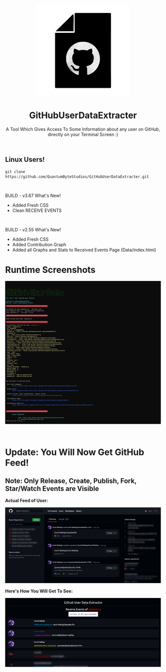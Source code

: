 <p align="center">
    <img width="300px" height="300px" src="Data/Images/Logo.png" alt="Logo">
</p>
<h1 align="center">GitHubUserDataExtracter</h1>
<p align="center">A Tool Which Gives Access To Some Information about any user on GitHub, directly on your Terminal Screen :)</p>

&nbsp;

<h2>Linux Users!</h2>
    
    git clone https://github.com/QuantumByteStudios/GitHubUserDataExtracter.git

<br>

BUILD - v3.67
What's New!

- Added Fresh CSS
- Clean RECEIVE EVENTS

<br>

BUILD - v2.55
What's New!

- Added Fresh CSS
- Added Contribution Graph
- Added all Graphs and Stats to Received Events Page (Data/index.html)

# Runtime Screenshots

<p align="center">
    <img src="Data/Images/GitHubUserDataPreviewImg0.png" alt="Preview">
</p>
<!-- <img src="Data/Images/warning.png" alt="Preview"> -->
<!--<img src="GitHubUserDataPreviewImgTermux.jpeg" alt="Preview">-->
<br>
<h1>Update: You Will Now Get GitHub Feed!</h1>

<h2> Note: Only Release, Create, Publish, Fork, Star/Watch Events are Visible</h2>

<b>Actual Feed of User: </b><br>

<p align="center">
    <img src="Data/Images/GitHubUserDataFeedPreviewImg.png" alt="Preview">
</p>
<b>Here's How You Will Get To See: </b><br>
<p align="center">
    <img src="Data/Images/GitHubUserDataFeedRawPreviewImg.png" alt="Preview">
</p>
<br>
